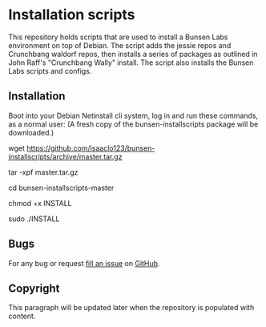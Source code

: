 Installation scripts
====================

This repository holds scripts that are used to install a Bunsen Labs environment on top of Debian. 
The script adds the jessie repos and Crunchbang waldorf repos, 
then installs a series of packages as outlined in John Raff's "Crunchbang Wally" install.
The script also installs the Bunsen Labs scripts and configs.

Installation
------------

Boot into your Debian Netinstall cli system,
log in and run these commands, as a normal user:
(A fresh copy of the bunsen-installscripts package will be downloaded.)

wget https://github.com/isaaclo123/bunsen-installscripts/archive/master.tar.gz

tar -xpf master.tar.gz

cd bunsen-installscripts-master

chmod +x INSTALL

sudo ./INSTALL


Bugs
----

For any bug or request [fill an issue][bug] on [GitHub][ghp].

  [bug]: https://github.com/BunsenLabs/scripts/issues
  [ghp]: https://github.com/BunsenLabs/scripts

Copyright
---------

This paragraph will be updated later when the repository is populated with
content.
